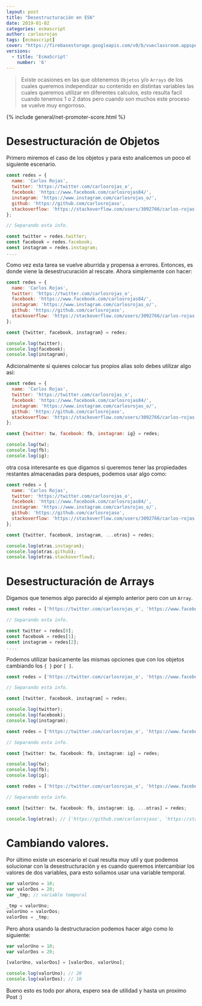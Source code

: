 ```yaml
---
layout: post
title: "Desestructuración en ES6"
date: 2019-01-02
categories: ecmascript
author: carlosrojas
tags: [ecmascript]
cover: "https://firebasestorage.googleapis.com/v0/b/vueclassroom.appspot.com/o/2018-12-27-intro-es6%2Fecmascript.png?alt=media&token=335db467-ce9e-4e06-9a2d-fc86a785df0b"
versions:
  - title: 'EcmaScript'
    number: '6'
---
```


> Existe ocasiones en las que obtenemos `Objetos` y/o `Arrays` de los cuales queremos independizar su contenido en distintas variables las cuales queremos utilizar en diferentes calculos, esto resulta facil cuando tenemos 1 o 2 datos pero cuando son muchos este proceso se vuelve muy engorroso.

<amp-img width="1024" height="450" layout="responsive" src="https://firebasestorage.googleapis.com/v0/b/vueclassroom.appspot.com/o/2018-12-27-intro-es6%2Fecmascript.png?alt=media&token=335db467-ce9e-4e06-9a2d-fc86a785df0b"></amp-img>

{% include general/net-promoter-score.html %} 

# Desestructuración de Objetos

Primero miremos el caso de los objetos y para esto analicemos un poco el siguiente escenario.

```js
const redes = {
  name: 'Carlos Rojas',
  twitter: 'https://twitter.com/carlosrojas_o',
  facebook: 'https://www.facebook.com/carlosrojas84/',
  instagram: 'https://www.instagram.com/carlosrojas_o/',
  github: 'https://github.com/carlosrojaso',
  stackoverflow: 'https://stackoverflow.com/users/3092766/carlos-rojas' 
};

// Separando esta info.

const twitter = redes.twitter; 
const facebook = redes.facebook;
const instagram = redes.instagram;
....
```

Como vez esta tarea se vuelve aburrida y propensa a errores. Entonces, es donde viene la desestrucuración al rescate. Ahora simplemente con hacer:

```js
const redes = {
  name: 'Carlos Rojas',
  twitter: 'https://twitter.com/carlosrojas_o',
  facebook: 'https://www.facebook.com/carlosrojas84/',
  instagram: 'https://www.instagram.com/carlosrojas_o/',
  github: 'https://github.com/carlosrojaso',
  stackoverflow: 'https://stackoverflow.com/users/3092766/carlos-rojas' 
};

const {twitter, facebook, instagram} = redes;

console.log(twitter);
console.log(facebook);
console.log(instagram);
```

Adicionalmente si quieres colocar tus propios alias solo debes utilizar algo asi:

```js
const redes = {
  name: 'Carlos Rojas',
  twitter: 'https://twitter.com/carlosrojas_o',
  facebook: 'https://www.facebook.com/carlosrojas84/',
  instagram: 'https://www.instagram.com/carlosrojas_o/',
  github: 'https://github.com/carlosrojaso',
  stackoverflow: 'https://stackoverflow.com/users/3092766/carlos-rojas' 
};

const {twitter: tw, facebook: fb, instagram: ig} = redes;

console.log(tw);
console.log(fb);
console.log(ig);
```

otra cosa interesante es que digamos si queremos tener las propiedades restantes almacenadas para despues, podemos usar algo como:

```js
const redes = {
  name: 'Carlos Rojas',
  twitter: 'https://twitter.com/carlosrojas_o',
  facebook: 'https://www.facebook.com/carlosrojas84/',
  instagram: 'https://www.instagram.com/carlosrojas_o/',
  github: 'https://github.com/carlosrojaso',
  stackoverflow: 'https://stackoverflow.com/users/3092766/carlos-rojas' 
};

const {twitter, facebook, instagram, ...otras} = redes;

console.log(otras.instagram);
console.log(otras.github);
console.log(otras.stackoverflow);
```

# Desestructuración de Arrays

Digamos que tenemos algo parecido al ejemplo anterior pero con un `Array`.

```js
const redes = ['https://twitter.com/carlosrojas_o', 'https://www.facebook.com/carlosrojas84/' 'https://www.instagram.com/carlosrojas_o/', 'https://github.com/carlosrojaso', 'https://stackoverflow.com/users/3092766/carlos-rojas'];

// Separando esta info.

const twitter = redes[0]; 
const facebook = redes[1];
const instagram = redes[2];
....
```

Podemos utilizar basicamente las mismas opciones que con los objetos cambiando los `{ }` por `[ ]`.

```js
const redes = ['https://twitter.com/carlosrojas_o', 'https://www.facebook.com/carlosrojas84/' 'https://www.instagram.com/carlosrojas_o/', 'https://github.com/carlosrojaso', 'https://stackoverflow.com/users/3092766/carlos-rojas'];

// Separando esta info.

const [twitter, facebook, instagram] = redes;

console.log(twitter);
console.log(facebook);
console.log(instagram);
```

```js
const redes = ['https://twitter.com/carlosrojas_o', 'https://www.facebook.com/carlosrojas84/' 'https://www.instagram.com/carlosrojas_o/', 'https://github.com/carlosrojaso', 'https://stackoverflow.com/users/3092766/carlos-rojas'];

// Separando esta info.

const [twitter: tw, facebook: fb, instagram: ig] = redes;

console.log(tw);
console.log(fb);
console.log(ig);
```

```js
const redes = ['https://twitter.com/carlosrojas_o', 'https://www.facebook.com/carlosrojas84/' 'https://www.instagram.com/carlosrojas_o/', 'https://github.com/carlosrojaso', 'https://stackoverflow.com/users/3092766/carlos-rojas'];

// Separando esta info.

const [twitter: tw, facebook: fb, instagram: ig, ...otras] = redes;

console.log(otras); // ['https://github.com/carlosrojaso', 'https://stackoverflow.com/users/3092766/carlos-rojas']
```

# Cambiando valores.

Por último existe un escenario el cual resulta muy util y que podemos solucionar con la desestructuración y es cuando queremos intercambiar los valores de dos variables, para esto soliamos usar una variable temporal.

```js
var valorUno = 10;
var valorDos = 20;
var _tmp; // variable temporal

_tmp = valorUno;
valorUno = valorDos;
valorDos = _tmp;
```

Pero ahora usando la destructuracion podemos hacer algo como lo siguiente:

```js
var valorUno = 10;
var valorDos = 20;

[valorUno, valorDos] = [valorDos, valorUno];

console.log(valorUno); // 20
console.log(valorDos); // 10
```

Bueno esto es todo por ahora, espero sea de utilidad y hasta un proximo Post :)